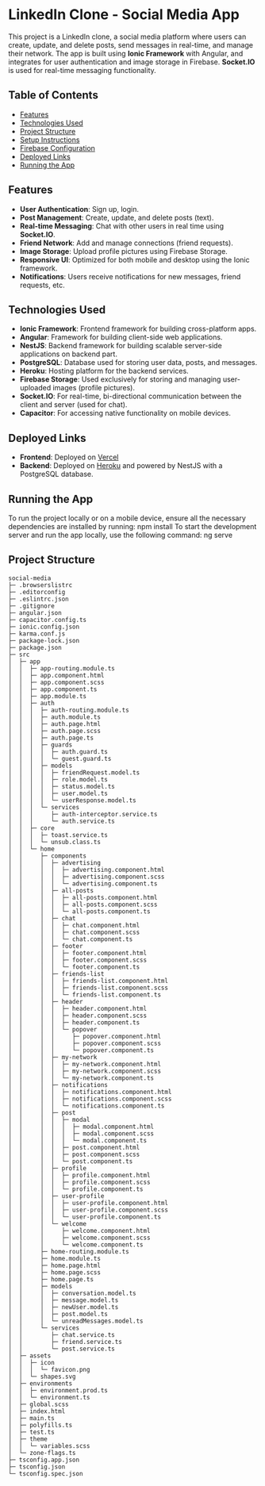 # LinkedIn Clone - Social Media App

This project is a LinkedIn clone, a social media platform where users can create, update, and delete posts, send messages in real-time, and manage their network. The app is built using **Ionic Framework** with Angular, and integrates  for user authentication and image storage in Firebase. **Socket.IO** is used for real-time messaging functionality.

## Table of Contents

- [Features](#features)
- [Technologies Used](#technologies-used)
- [Project Structure](#project-structure)
- [Setup Instructions](#setup-instructions)
- [Firebase Configuration](#firebase-configuration)
- [Deployed Links](#deployed-links)
- [Running the App](#running-the-app)


## Features

- **User Authentication**: Sign up, login.
- **Post Management**: Create, update, and delete posts (text).
- **Real-time Messaging**: Chat with other users in real time using **Socket.IO**.
- **Friend Network**: Add and manage connections (friend requests).
- **Image Storage**: Upload profile pictures  using Firebase Storage.
- **Responsive UI**: Optimized for both mobile and desktop using the Ionic framework.
- **Notifications**: Users receive notifications for new messages, friend requests, etc.

## Technologies Used

- **Ionic Framework**: Frontend framework for building cross-platform apps.
- **Angular**: Framework for building client-side web applications.
- **NestJS**: Backend framework for building scalable server-side applications on backend part.
- **PostgreSQL**: Database used for storing user data, posts, and messages.
- **Heroku**: Hosting platform for the backend services.
- **Firebase Storage**: Used exclusively for storing and managing user-uploaded images (profile pictures).
- **Socket.IO**: For real-time, bi-directional communication between the client and server (used for chat).
- **Capacitor**: For accessing native functionality on mobile devices.

## Deployed Links

- **Frontend**: Deployed on [Vercel](https://social-media-front-tmlm.vercel.app/home)
- **Backend**: Deployed on [Heroku](https://social-media-web-345f246ea60b.herokuapp.com/api) and powered by NestJS with a PostgreSQL database.

## Running the App
To run the project locally or on a mobile device, ensure all the necessary dependencies are installed by running:
npm install
To start the development server and run the app locally, use the following command:
ng serve

## Project Structure

```
social-media
├─ .browserslistrc
├─ .editorconfig
├─ .eslintrc.json
├─ .gitignore
├─ angular.json
├─ capacitor.config.ts
├─ ionic.config.json
├─ karma.conf.js
├─ package-lock.json
├─ package.json
├─ src
│  ├─ app
│  │  ├─ app-routing.module.ts
│  │  ├─ app.component.html
│  │  ├─ app.component.scss
│  │  ├─ app.component.ts
│  │  ├─ app.module.ts
│  │  ├─ auth
│  │  │  ├─ auth-routing.module.ts
│  │  │  ├─ auth.module.ts
│  │  │  ├─ auth.page.html
│  │  │  ├─ auth.page.scss
│  │  │  ├─ auth.page.ts
│  │  │  ├─ guards
│  │  │  │  ├─ auth.guard.ts
│  │  │  │  └─ guest.guard.ts
│  │  │  ├─ models
│  │  │  │  ├─ friendRequest.model.ts
│  │  │  │  ├─ role.model.ts
│  │  │  │  ├─ status.model.ts
│  │  │  │  ├─ user.model.ts
│  │  │  │  └─ userResponse.model.ts
│  │  │  └─ services
│  │  │     ├─ auth-interceptor.service.ts
│  │  │     └─ auth.service.ts
│  │  ├─ core
│  │  │  ├─ toast.service.ts
│  │  │  └─ unsub.class.ts
│  │  └─ home
│  │     ├─ components
│  │     │  ├─ advertising
│  │     │  │  ├─ advertising.component.html
│  │     │  │  ├─ advertising.component.scss
│  │     │  │  └─ advertising.component.ts
│  │     │  ├─ all-posts
│  │     │  │  ├─ all-posts.component.html
│  │     │  │  ├─ all-posts.component.scss
│  │     │  │  └─ all-posts.component.ts
│  │     │  ├─ chat
│  │     │  │  ├─ chat.component.html
│  │     │  │  ├─ chat.component.scss
│  │     │  │  └─ chat.component.ts
│  │     │  ├─ footer
│  │     │  │  ├─ footer.component.html
│  │     │  │  ├─ footer.component.scss
│  │     │  │  └─ footer.component.ts
│  │     │  ├─ friends-list
│  │     │  │  ├─ friends-list.component.html
│  │     │  │  ├─ friends-list.component.scss
│  │     │  │  └─ friends-list.component.ts
│  │     │  ├─ header
│  │     │  │  ├─ header.component.html
│  │     │  │  ├─ header.component.scss
│  │     │  │  ├─ header.component.ts
│  │     │  │  └─ popover
│  │     │  │     ├─ popover.component.html
│  │     │  │     ├─ popover.component.scss
│  │     │  │     └─ popover.component.ts
│  │     │  ├─ my-network
│  │     │  │  ├─ my-network.component.html
│  │     │  │  ├─ my-network.component.scss
│  │     │  │  └─ my-network.component.ts
│  │     │  ├─ notifications
│  │     │  │  ├─ notifications.component.html
│  │     │  │  ├─ notifications.component.scss
│  │     │  │  └─ notifications.component.ts
│  │     │  ├─ post
│  │     │  │  ├─ modal
│  │     │  │  │  ├─ modal.component.html
│  │     │  │  │  ├─ modal.component.scss
│  │     │  │  │  └─ modal.component.ts
│  │     │  │  ├─ post.component.html
│  │     │  │  ├─ post.component.scss
│  │     │  │  └─ post.component.ts
│  │     │  ├─ profile
│  │     │  │  ├─ profile.component.html
│  │     │  │  ├─ profile.component.scss
│  │     │  │  └─ profile.component.ts
│  │     │  ├─ user-profile
│  │     │  │  ├─ user-profile.component.html
│  │     │  │  ├─ user-profile.component.scss
│  │     │  │  └─ user-profile.component.ts
│  │     │  └─ welcome
│  │     │     ├─ welcome.component.html
│  │     │     ├─ welcome.component.scss
│  │     │     └─ welcome.component.ts
│  │     ├─ home-routing.module.ts
│  │     ├─ home.module.ts
│  │     ├─ home.page.html
│  │     ├─ home.page.scss
│  │     ├─ home.page.ts
│  │     ├─ models
│  │     │  ├─ conversation.model.ts
│  │     │  ├─ message.model.ts
│  │     │  ├─ newUser.model.ts
│  │     │  ├─ post.model.ts
│  │     │  └─ unreadMessages.model.ts
│  │     └─ services
│  │        ├─ chat.service.ts
│  │        ├─ friend.service.ts
│  │        └─ post.service.ts
│  ├─ assets
│  │  ├─ icon
│  │  │  └─ favicon.png
│  │  └─ shapes.svg
│  ├─ environments
│  │  ├─ environment.prod.ts
│  │  └─ environment.ts
│  ├─ global.scss
│  ├─ index.html
│  ├─ main.ts
│  ├─ polyfills.ts
│  ├─ test.ts
│  ├─ theme
│  │  └─ variables.scss
│  └─ zone-flags.ts
├─ tsconfig.app.json
├─ tsconfig.json
└─ tsconfig.spec.json

```